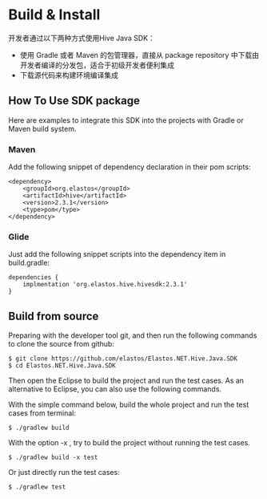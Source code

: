 # Build & Install

开发者通过以下两种方式使用Hive Java SDK：

* 使用 Gradle 或者 Maven 的包管理器，直接从 package repository 中下载由开发者编译的分发包，适合于初级开发者便利集成
* 下载源代码来构建环境编译集成

## How To Use SDK package

Here are examples to integrate this SDK into the projects with Gradle or Maven build system.

### Maven

Add the following snippet of dependency declaration in their pom scripts:

```
<dependency>
	<groupId>org.elastos</groupId>
	<artifactId>hive</artifactId>
	<version>2.3.1</version>
	<type>pom</type>
</dependency>
```

### Glide

Just add the following snippet scripts into the dependency item in build.gradle:

```
dependencies {
	implmentation 'org.elastos.hive.hivesdk:2.3.1'
}
```

## Build from source

Preparing with the developer tool git, and then run the following commands to clone the source from github:

```shell
$ git clone https://github.com/elastos/Elastos.NET.Hive.Java.SDK
$ cd Elastos.NET.Hive.Java.SDK
```

Then open the Eclipse to build the project and run the test cases. As an alternative to Eclipse, you can also use the following commands.

With the simple command below, build the whole project and run the test cases from terminal: 

```
$ ./gradlew build
```

With the option -x , try to build the project without running the test cases.

```
$ ./gradlew build -x test
```

Or just directly run the test cases:

```
$ ./gradlew test
```